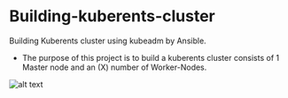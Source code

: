 # Building-kuberents-cluster
Building Kuberents cluster using kubeadm by Ansible.
- The purpose of this project is to build a kuberents cluster consists of 1 Master node and an (X) number of Worker-Nodes.

![alt text](https://github.com/Ahmed90-DevOps/installing-kuberents/blob/master/kubernetes_architecture.jpg)


